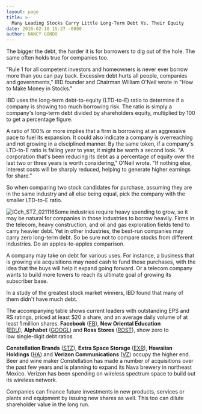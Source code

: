 ```yaml
---
layout: page
title: >-
  Many Leading Stocks Carry Little Long-Term Debt Vs. Their Equity
date: 2016-02-10 15:37 -0800
author: NANCY GONDO
---
```





The bigger the debt, the harder it is for borrowers to dig out of the hole. The same often holds true for companies too.


"Rule 1 for all competent investors and homeowners is never ever borrow more than you can pay back. Excessive debt hurts all people, companies and governments," IBD founder and Chairman William O'Neil wrote in "How to Make Money in Stocks."


IBD uses the long-term debt-to-equity (LTD-to-E) ratio to determine if a company is showing too much borrowing risk. The ratio is simply a company's long-term debt divided by shareholders equity, multiplied by 100 to get a percentage figure.


A ratio of 100% or more implies that a firm is borrowing at an aggressive pace to fuel its expansion. It could also indicate a company is overreaching and not growing in a disciplined manner. By the same token, if a company's LTD-to-E ratio is falling year to year, it might be worth a second look. "A corporation that's been reducing its debt as a percentage of equity over the last two or three years is worth considering," O'Neil wrote. "If nothing else, interest costs will be sharply reduced, helping to generate higher earnings for share."


So when comparing two stock candidates for purchase, assuming they are in the same industry and all else being equal, pick the company with the smaller LTD-to-E ratio.


![ICch_STZ_021116](https://www.investors.com/wp-content/uploads/2016/02/ICch_STZ_021116-1024x546.jpg)Some industries require heavy spending to grow, so it may be natural for companies in those industries to borrow heavily. Firms in the telecom, heavy construction, and oil and gas exploration fields tend to carry heavier debt. Yet in other industries, the best-run companies may carry zero long-term debt. So be sure not to compare stocks from different industries. Do an apples-to-apples comparison.


A company may take on debt for various uses. For instance, a business that is growing via acquisitions may need cash to fund those purchases, with the idea that the buys will help it expand going forward. Or a telecom company wants to build more towers to reach its ultimate goal of growing its subscriber base.


In a study of the greatest stock market winners, IBD found that many of them didn't have much debt.


The accompanying table shows current leaders with outstanding EPS and RS ratings, priced at least \$20 a share, and an average daily volume of at least 1 million shares. **Facebook** ([FB](https://research.investors.com/quote.aspx?symbol=FB)), **New Oriental Education** ([EDU](https://research.investors.com/quote.aspx?symbol=EDU)), **Alphabet** ([GOOGL](https://research.investors.com/quote.aspx?symbol=GOOGL)) and **Ross Stores** ([ROST](https://research.investors.com/quote.aspx?symbol=ROST)), show zero to low single-digit debt ratios.


**Constellation Brands** ([STZ](https://research.investors.com/quote.aspx?symbol=STZ)), **Extra Space Storage** ([EXR](https://research.investors.com/quote.aspx?symbol=EXR)), **Hawaiian Holdings** ([HA](https://research.investors.com/quote.aspx?symbol=HA)) and **Verizon Communications** ([VZ](https://research.investors.com/quote.aspx?symbol=VZ)) occupy the higher end. Beer and wine maker Constellation has made a number of acquisitions over the past few years and is planning to expand its Nava brewery in northeast Mexico. Verizon has been spending on wireless spectrum space to build out its wireless network.


Companies can finance future investments in new products, services or plants and equipment by issuing new shares as well. This too can dilute shareholder value in the long run.




